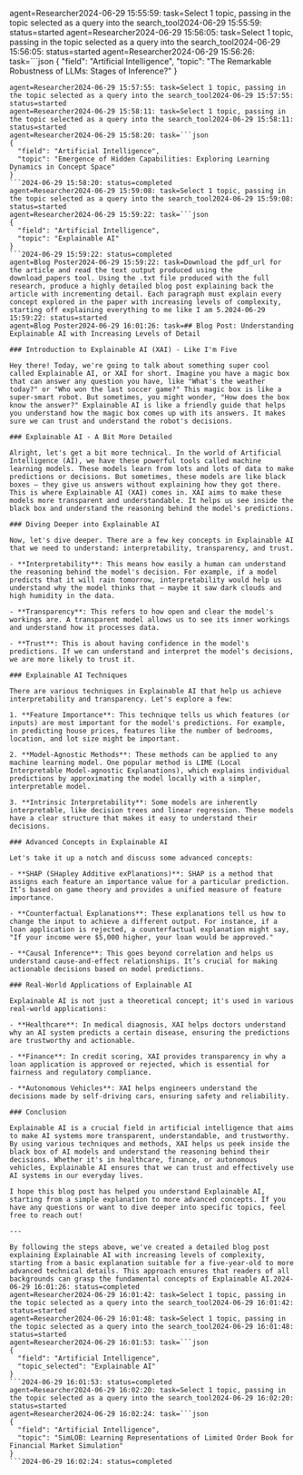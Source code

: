 agent=Researcher2024-06-29 15:55:59: task=Select 1 topic, passing in the topic selected as a query into the search_tool2024-06-29 15:55:59: status=started
agent=Researcher2024-06-29 15:56:05: task=Select 1 topic, passing in the topic selected as a query into the search_tool2024-06-29 15:56:05: status=started
agent=Researcher2024-06-29 15:56:26: task=```json
{
  "field": "Artificial Intelligence",
  "topic": "The Remarkable Robustness of LLMs: Stages of Inference?"
}
```2024-06-29 15:56:26: status=completed
agent=Researcher2024-06-29 15:57:55: task=Select 1 topic, passing in the topic selected as a query into the search_tool2024-06-29 15:57:55: status=started
agent=Researcher2024-06-29 15:58:11: task=Select 1 topic, passing in the topic selected as a query into the search_tool2024-06-29 15:58:11: status=started
agent=Researcher2024-06-29 15:58:20: task=```json
{
  "field": "Artificial Intelligence",
  "topic": "Emergence of Hidden Capabilities: Exploring Learning Dynamics in Concept Space"
}
```2024-06-29 15:58:20: status=completed
agent=Researcher2024-06-29 15:59:08: task=Select 1 topic, passing in the topic selected as a query into the search_tool2024-06-29 15:59:08: status=started
agent=Researcher2024-06-29 15:59:22: task=```json
{
  "field": "Artificial Intelligence",
  "topic": "Explainable AI"
}
```2024-06-29 15:59:22: status=completed
agent=Blog Poster2024-06-29 15:59:22: task=Download the pdf_url for the article and read the text output produced using the download_papers tool. Using the .txt file produced with the full research, produce a highly detailed blog post explaining back the article with incrementing detail. Each paragraph must explain every concept explored in the paper with increasing levels of complexity, starting off explaining everything to me like I am 5.2024-06-29 15:59:22: status=started
agent=Blog Poster2024-06-29 16:01:26: task=## Blog Post: Understanding Explainable AI with Increasing Levels of Detail

### Introduction to Explainable AI (XAI) - Like I'm Five

Hey there! Today, we're going to talk about something super cool called Explainable AI, or XAI for short. Imagine you have a magic box that can answer any question you have, like "What's the weather today?" or "Who won the last soccer game?" This magic box is like a super-smart robot. But sometimes, you might wonder, "How does the box know the answer?" Explainable AI is like a friendly guide that helps you understand how the magic box comes up with its answers. It makes sure we can trust and understand the robot's decisions.

### Explainable AI - A Bit More Detailed

Alright, let's get a bit more technical. In the world of Artificial Intelligence (AI), we have these powerful tools called machine learning models. These models learn from lots and lots of data to make predictions or decisions. But sometimes, these models are like black boxes – they give us answers without explaining how they got there. This is where Explainable AI (XAI) comes in. XAI aims to make these models more transparent and understandable. It helps us see inside the black box and understand the reasoning behind the model's predictions.

### Diving Deeper into Explainable AI

Now, let's dive deeper. There are a few key concepts in Explainable AI that we need to understand: interpretability, transparency, and trust. 

- **Interpretability**: This means how easily a human can understand the reasoning behind the model's decision. For example, if a model predicts that it will rain tomorrow, interpretability would help us understand why the model thinks that – maybe it saw dark clouds and high humidity in the data.

- **Transparency**: This refers to how open and clear the model's workings are. A transparent model allows us to see its inner workings and understand how it processes data.

- **Trust**: This is about having confidence in the model's predictions. If we can understand and interpret the model's decisions, we are more likely to trust it.

### Explainable AI Techniques

There are various techniques in Explainable AI that help us achieve interpretability and transparency. Let's explore a few:

1. **Feature Importance**: This technique tells us which features (or inputs) are most important for the model's predictions. For example, in predicting house prices, features like the number of bedrooms, location, and lot size might be important.

2. **Model-Agnostic Methods**: These methods can be applied to any machine learning model. One popular method is LIME (Local Interpretable Model-agnostic Explanations), which explains individual predictions by approximating the model locally with a simpler, interpretable model.

3. **Intrinsic Interpretability**: Some models are inherently interpretable, like decision trees and linear regression. These models have a clear structure that makes it easy to understand their decisions.

### Advanced Concepts in Explainable AI

Let's take it up a notch and discuss some advanced concepts:

- **SHAP (SHapley Additive exPlanations)**: SHAP is a method that assigns each feature an importance value for a particular prediction. It’s based on game theory and provides a unified measure of feature importance.

- **Counterfactual Explanations**: These explanations tell us how to change the input to achieve a different output. For instance, if a loan application is rejected, a counterfactual explanation might say, "If your income were $5,000 higher, your loan would be approved."

- **Causal Inference**: This goes beyond correlation and helps us understand cause-and-effect relationships. It’s crucial for making actionable decisions based on model predictions.

### Real-World Applications of Explainable AI

Explainable AI is not just a theoretical concept; it's used in various real-world applications:

- **Healthcare**: In medical diagnosis, XAI helps doctors understand why an AI system predicts a certain disease, ensuring the predictions are trustworthy and actionable.

- **Finance**: In credit scoring, XAI provides transparency in why a loan application is approved or rejected, which is essential for fairness and regulatory compliance.

- **Autonomous Vehicles**: XAI helps engineers understand the decisions made by self-driving cars, ensuring safety and reliability.

### Conclusion

Explainable AI is a crucial field in artificial intelligence that aims to make AI systems more transparent, understandable, and trustworthy. By using various techniques and methods, XAI helps us peek inside the black box of AI models and understand the reasoning behind their decisions. Whether it's in healthcare, finance, or autonomous vehicles, Explainable AI ensures that we can trust and effectively use AI systems in our everyday lives.

I hope this blog post has helped you understand Explainable AI, starting from a simple explanation to more advanced concepts. If you have any questions or want to dive deeper into specific topics, feel free to reach out!

---

By following the steps above, we've created a detailed blog post explaining Explainable AI with increasing levels of complexity, starting from a basic explanation suitable for a five-year-old to more advanced technical details. This approach ensures that readers of all backgrounds can grasp the fundamental concepts of Explainable AI.2024-06-29 16:01:26: status=completed
agent=Researcher2024-06-29 16:01:42: task=Select 1 topic, passing in the topic selected as a query into the search_tool2024-06-29 16:01:42: status=started
agent=Researcher2024-06-29 16:01:48: task=Select 1 topic, passing in the topic selected as a query into the search_tool2024-06-29 16:01:48: status=started
agent=Researcher2024-06-29 16:01:53: task=```json
{
  "field": "Artificial Intelligence",
  "topic_selected": "Explainable AI"
}
```2024-06-29 16:01:53: status=completed
agent=Researcher2024-06-29 16:02:20: task=Select 1 topic, passing in the topic selected as a query into the search_tool2024-06-29 16:02:20: status=started
agent=Researcher2024-06-29 16:02:24: task=```json
{
  "field": "Artificial Intelligence",
  "topic": "SimLOB: Learning Representations of Limited Order Book for Financial Market Simulation"
}
```2024-06-29 16:02:24: status=completed
